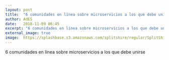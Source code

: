 ```yaml
---
layout: post
title:  "6 comunidades en línea sobre microservicios a los que debe unirse"
author: AdES
date:   2018-11-09 06:45
excerpt: "6 comunidades en línea sobre microservicios a los que debe unirse"
external_image: true
image:  https://splashbase.s3.amazonaws.com/splitshire/regular/SplitShire-1247-768x506.jpg
---
```

6 comunidades en línea sobre microservicios a los que debe unirse
